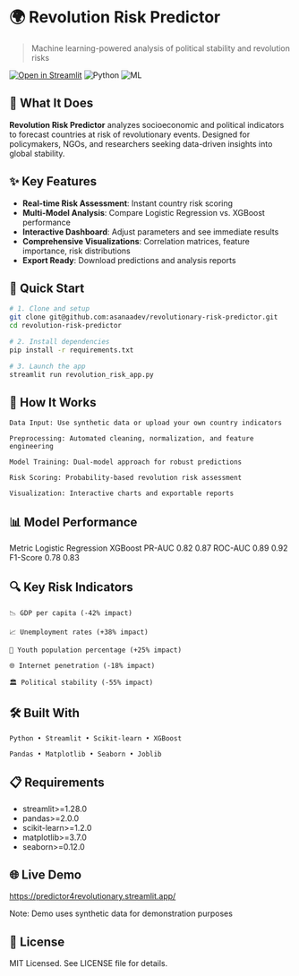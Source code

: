 # 🌍 Revolution Risk Predictor

> Machine learning-powered analysis of political stability and revolution risks

[![Open in Streamlit](https://static.streamlit.io/badges/streamlit_badge_black_white.svg)](https://your-app.streamlit.app/)
![Python](https://img.shields.io/badge/Python-3.8%2B-blue)
![ML](https://img.shields.io/badge/Machine-Learning-orange)

## 📖 What It Does

**Revolution Risk Predictor** analyzes socioeconomic and political indicators to forecast countries at risk of revolutionary events. Designed for policymakers, NGOs, and researchers seeking data-driven insights into global stability.

## ✨ Key Features

- **Real-time Risk Assessment**: Instant country risk scoring
- **Multi-Model Analysis**: Compare Logistic Regression vs. XGBoost performance
- **Interactive Dashboard**: Adjust parameters and see immediate results
- **Comprehensive Visualizations**: Correlation matrices, feature importance, risk distributions
- **Export Ready**: Download predictions and analysis reports

## 🚀 Quick Start

```bash
# 1. Clone and setup
git clone git@github.com:asanaadev/revolutionary-risk-predictor.git
cd revolution-risk-predictor

# 2. Install dependencies
pip install -r requirements.txt

# 3. Launch the app
streamlit run revolution_risk_app.py
```

## 🎯 How It Works

    Data Input: Use synthetic data or upload your own country indicators

    Preprocessing: Automated cleaning, normalization, and feature engineering

    Model Training: Dual-model approach for robust predictions

    Risk Scoring: Probability-based revolution risk assessment

    Visualization: Interactive charts and exportable reports

## 📊 Model Performance

Metric Logistic Regression XGBoost
PR-AUC 0.82 0.87
ROC-AUC 0.89 0.92
F1-Score 0.78 0.83

## 🔍 Key Risk Indicators

    📉 GDP per capita (-42% impact)

    📈 Unemployment rates (+38% impact)

    👥 Youth population percentage (+25% impact)

    🌐 Internet penetration (-18% impact)

    🏛️ Political stability (-55% impact)

## 🛠️ Built With

    Python • Streamlit • Scikit-learn • XGBoost

    Pandas • Matplotlib • Seaborn • Joblib

## 📋 Requirements

- streamlit>=1.28.0
- pandas>=2.0.0
- scikit-learn>=1.2.0
- matplotlib>=3.7.0
- seaborn>=0.12.0

## 🌐 Live Demo

https://predictor4revolutionary.streamlit.app/

Note: Demo uses synthetic data for demonstration purposes

## 📄 License

MIT Licensed. See LICENSE file for details.
